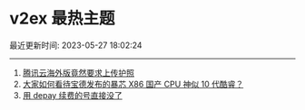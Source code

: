 # v2ex 最热主题

最近更新时间: 2023-05-27 18:02:24

--- 
1. [腾讯云海外版竟然要求上传护照](https://www.v2ex.com/t/943347) 
2. [大家如何看待宝德发布的暴芯 X86 国产 CPU 神似 10 代酷睿？](https://www.v2ex.com/t/943346) 
3. [用 depay 续费的号直接没了](https://www.v2ex.com/t/943370) 
